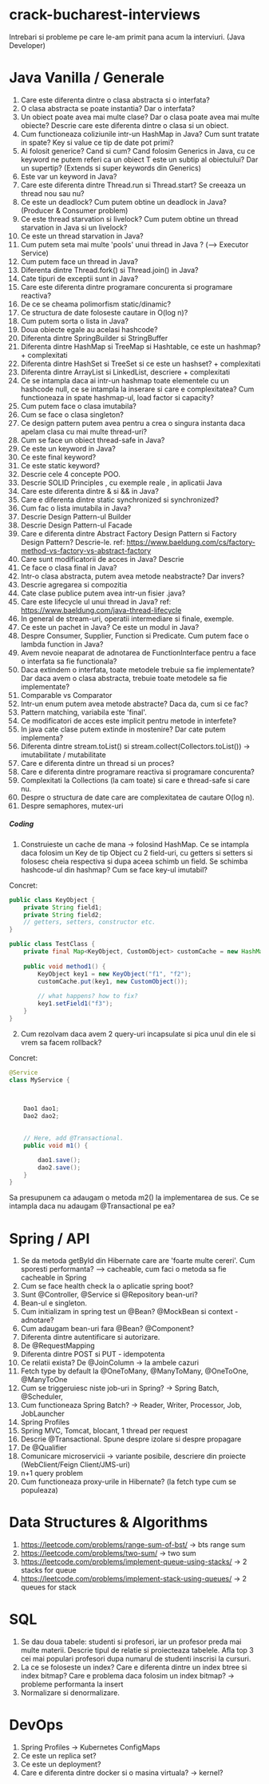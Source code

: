 # crack-bucharest-interviews
Intrebari si probleme pe care le-am primit pana acum la interviuri. (Java Developer)

# Java Vanilla / Generale

1. Care este diferenta dintre o clasa abstracta si o interfata?
2. O clasa abstracta se poate instantia? Dar o interfata?
3. Un obiect poate avea mai multe clase? Dar o clasa poate avea mai multe obiecte? Descrie care este diferenta dintre o clasa si un obiect.
4. Cum functioneaza coliziunile intr-un HashMap in Java? Cum sunt tratate in spate? Key si value ce tip de date pot primi?
5. Ai folosit generice? Cand si cum? Cand folosim Generics in Java, cu ce keyword ne putem referi ca un obiect T este un subtip al obiectului? Dar un supertip? (Extends si super keywords din Generics)
6. Este var un keyword in Java?
7. Care este diferenta dintre Thread.run si Thread.start? Se creeaza un thread nou sau nu?
8. Ce este un deadlock? Cum putem obtine un deadlock in Java? (Producer & Consumer problem)
9. Ce este thread starvation si livelock? Cum putem obtine un thread starvation in Java si un livelock?
10. Ce este un thread starvation in Java?
11. Cum putem seta mai multe 'pools' unui thread in Java ? (--> Executor Service)
12. Cum putem face un thread in Java?
13. Diferenta dintre Thread.fork() si Thread.join() in Java?
14. Cate tipuri de exceptii sunt in Java?
15. Care este diferenta dintre programare concurenta si programare reactiva?
16. De ce se cheama polimorfism static/dinamic?
17. Ce structura de date foloseste cautare in O(log n)?
18. Cum putem sorta o lista in Java?
19. Doua obiecte egale au acelasi hashcode?
20. Diferenta dintre SpringBuilder si StringBuffer
21. Diferenta dintre HashMap si TreeMap si Hashtable, ce este un hashmap? + complexitati
22. Diferenta dintre HashSet si TreeSet si ce este un hashset? + complexitati
23. Diferenta dintre ArrayList si LinkedList, descriere + complexitati
24. Ce se intampla daca ai intr-un hashmap toate elementele cu un hashcode null, ce se intampla la inserare si care e complexitatea? Cum functioneaza in spate hashmap-ul, load factor si capacity?
25. Cum putem face o clasa imutabila?
26. Cum se face o clasa singleton?
27. Ce design pattern putem avea pentru a crea o singura instanta daca apelam clasa cu mai multe thread-uri?
28. Cum se face un obiect thread-safe in Java?
29. Ce este un keyword in Java?
30. Ce este final keyword?
31. Ce este static keyword?
32. Descrie cele 4 concepte POO.
33. Descrie SOLID Principles , cu exemple reale , in aplicatii Java
34. Care este diferenta dintre & si && in Java?
35. Care e diferenta dintre static synchronized si synchronized?
36. Cum fac o lista imutabila in Java?
37. Descrie Design Pattern-ul Builder
38. Descrie Design Pattern-ul Facade
39. Care e diferenta dintre Abstract Factory Design Pattern si Factory Design Pattern? Descrie-le. ref: https://www.baeldung.com/cs/factory-method-vs-factory-vs-abstract-factory
40. Care sunt modificatorii de acces in Java? Descrie
41. Ce face o clasa final in Java?
42. Intr-o clasa abstracta, putem avea metode neabstracte? Dar invers?
43. Descrie agregarea si compozitia
44. Cate clase publice putem avea intr-un fisier .java?
45. Care este lifecycle ul unui thread in Java? ref: https://www.baeldung.com/java-thread-lifecycle
46. In general de stream-uri, operatii intermediare si finale, exemple.
47. Ce este un pachet in Java? Ce este un modul in Java?
48. Despre Consumer, Supplier, Function si Predicate. Cum putem face o lambda function in Java?
49. Avem nevoie neaparat de adnotarea de FunctionInterface pentru a face o interfata sa fie functionala?
50. Daca extindem o interfata, toate metodele trebuie sa fie implementate? Dar daca avem o clasa abstracta, trebuie toate metodele sa fie implementate?
51. Comparable vs Comparator
52. Intr-un enum putem avea metode abstracte? Daca da, cum si ce fac?
53. Pattern matching, variabila este 'final'.
54. Ce modificatori de acces este implicit pentru metode in interfete? 
55. In java cate clase putem extinde in mostenire? Dar cate putem implementa?
56. Diferenta dintre stream.toList() si stream.collect(Collectors.toList()) -> imutabilitate / mutabilitate
57. Care e diferenta dintre un thread si un proces?
58. Care e diferenta dintre programare reactiva si programare concurenta?
59. Complexitati la Collections (la cam toate) si care e thread-safe si care nu.
60. Despre o structura de date care are complexitatea de cautare O(log n).
61. Despre semaphores, mutex-uri

##### Coding
1. Construieste un cache de mana -> folosind HashMap. Ce se intampla daca folosim un Key de tip Object cu 2 field-uri, cu getters si setters si folosesc cheia respectiva si dupa aceea schimb un field. Se schimba hashcode-ul din hashmap? Cum se face key-ul imutabil?

Concret:
```java
public class KeyObject {
    private String field1;
    private String field2;
    // getters, setters, constructor etc.
}

public class TestClass {
    private final Map<KeyObject, CustomObject> customCache = new HashMap<>();
    
    public void method1() {
        KeyObject key1 = new KeyObject("f1", "f2");
        customCache.put(key1, new CustomObject());
        
        // what happens? how to fix?
        key1.setField1("f3");
    }
}
```

2. Cum rezolvam daca avem 2 query-uri incapsulate si pica unul din ele si vrem sa facem rollback?

Concret:
```java
@Service
class MyService {

 

    Dao1 dao1;
    Dao2 dao2;

    
    // Here, add @Transactional.
    public void m1() {

        dao1.save();
        dao2.save();
    }
}
```

Sa presupunem ca adaugam o metoda m2() la implementarea de sus. Ce se intampla daca nu adaugam @Transactional pe ea?


# Spring / API
1. Se da metoda getById din Hibernate care are 'foarte multe cereri'. Cum sporesti performanta? --> cacheable, cum faci o metoda sa fie cacheable in Spring
2. Cum se face health check la o aplicatie spring boot?
3. Sunt @Controller, @Service si @Repository bean-uri?
4. Bean-ul e singleton.
5. Cum initializam in spring test un @Bean? @MockBean si context - adnotare?
6. Cum adaugam bean-uri fara @Bean? @Component?
7. Diferenta dintre autentificare si autorizare.
8. De @RequestMapping
9. Diferenta dintre POST si PUT - idempotenta
10. Ce relatii exista? De @JoinColumn -> la ambele cazuri
11. Fetch type by default la @OneToMany, @ManyToMany, @OneToOne, @ManyToOne
12. Cum se triggeruiesc niste job-uri in Spring? -> Spring Batch, @Scheduler, 
13. Cum functioneaza Spring Batch? -> Reader, Writer, Processor, Job, JobLauncher
14. Spring Profiles
15. Spring MVC, Tomcat, blocant, 1 thread per request
16. Descrie @Transactional. Spune despre izolare si despre propagare
17. De @Qualifier
18. Comunicare microservicii -> variante posibile, descriere din proiecte (WebClient/Feign Client/JMS-uri)
19. n+1 query problem
20. Cum functioneaza proxy-urile in Hibernate? (la fetch type cum se populeaza)

# Data Structures & Algorithms
1. https://leetcode.com/problems/range-sum-of-bst/ -> bts range sum
2. https://leetcode.com/problems/two-sum/ -> two sum
3. https://leetcode.com/problems/implement-queue-using-stacks/ -> 2 stacks for queue
4. https://leetcode.com/problems/implement-stack-using-queues/ -> 2 queues for stack

# SQL
1. Se dau doua tabele: studenti si profesori, iar un profesor preda mai multe materii. Descrie tipul de relatie si proiecteaza tabelele. Afla top 3 cei mai populari profesori dupa numarul de studenti inscrisi la cursuri.
2. La ce se foloseste un index? Care e diferenta dintre un index btree si index bitmap? Care e problema daca folosim un index bitmap? -> probleme performanta la insert
3. Normalizare si denormalizare.

# DevOps
1. Spring Profiles -> Kubernetes ConfigMaps
2. Ce este un replica set?
3. Ce este un deployment?
4. Care e diferenta dintre docker si o masina virtuala? -> kernel?